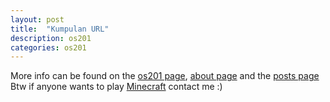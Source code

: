 ```yaml
---
layout: post
title:  "Kumpulan URL"
description: os201
categories: os201
---
```


More info can be found on the [os201 page](../), [about page](../../about) and the [posts page](../../posts/)
Btw if anyone wants to play [Minecraft](https://en.wikipedia.org/wiki/Minecraft) contact me :)
